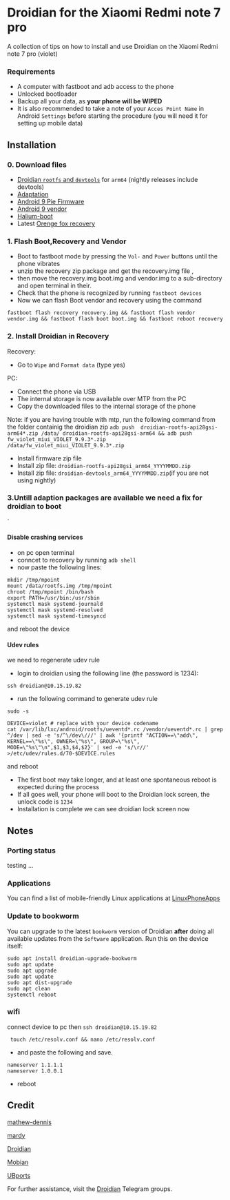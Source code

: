 # Droidian for the Xiaomi Redmi note 7 pro
A collection of tips on how to install and use Droidian on the Xiaomi Redmi note 7 pro  (violet)

### Requirements
- A computer with fastboot and adb access to the phone
- Unlocked bootloader
- Backup all your data, as **your phone will be WIPED**
- It is also recommended to take a note of your `Acces Point Name` in Android `Settings` before starting the procedure (you will need it for setting up mobile data)

## Installation
### 0. Download files
- [Droidian `rootfs` and `devtools`](https://github.com/droidian-images/rootfs-api28gsi-all/releases) for `arm64` (nightly releases include devtools)
- [Adaptation](https://github.com/thomashastings/droidian-recovery-adaptation-jasmine/releases)
- [Android 9 Pie Firmware](https://xiaomifirmwareupdater.com/firmware/violet/weekly/9.9.3/)
- [Android 9 vendor](https://github.com/ubuntu-touch-violet/ubuntu-touch-violet/releases/tag/20210510)
- [Halium-boot](https://gitlab.com/mathew-dennis/xiaomi-violet/-/jobs/2428049402/artifacts/file/out/boot.img)
- Latest [Orenge fox recovery ](https://orangefox.download/device/violet)

### 1. Flash  Boot,Recovery and Vendor 
- Boot to fastboot mode by pressing the `Vol-` and `Power` buttons until the phone vibrates
- unzip the recovery zip package and get the recovery.img file ,
- then move the recovery.img  boot.img and vendor.img to a sub-directory and  open terminal in their.
- Check that the phone is recognized by running `fastboot devices`
- Now we can flash Boot vendor and recovery using the command 
```
fastboot flash recovery recovery.img && fastboot flash vendor vendor.img && fastboot flash boot boot.img && fastboot reboot recovery 
```

### 2. Install Droidian in Recovery
Recovery:
- Go to `Wipe` and `Format data` (type yes)

PC:
- Connect the phone via USB
- The internal storage is now available over MTP from the PC
- Copy the downloaded files to the internal storage of the phone

Note: if you are having trouble with mtp, run the following command from the folder containig the droidian zip `adb push  droidian-rootfs-api28gsi-arm64*.zip /data/ droidian-rootfs-api28gsi-arm64 && adb push  fw_violet_miui_VIOLET_9.9.3*.zip /data/fw_violet_miui_VIOLET_9.9.3*.zip `

- Install firmware zip file
- Install zip file: `droidian-rootfs-api28gsi_arm64_YYYYMMDD.zip` 
- Install zip file: `droidian-devtools_arm64_YYYYMMDD.zip`(if you are not using nightly)

### 3.Untill adaption packages are available we need  a fix for droidian to boot
`
#### Disable crashing services
- on pc open terminal 
- conncet to recovery by running `adb shell`
- now paste the following lines:


```
mkdir /tmp/mpoint
mount /data/rootfs.img /tmp/mpoint
chroot /tmp/mpoint /bin/bash
export PATH=/usr/bin:/usr/sbin
systemctl mask systemd-journald
systemctl mask systemd-resolved
systemctl mask systemd-timesyncd
```
and reboot the device

#### Udev rules

we need to regenerate udev rule
- login to droidian using the following line (the password is 1234):

```
ssh droidian@10.15.19.82
```

- run the following command to generate udev rule

```
sudo -s

DEVICE=violet # replace with your device codename
cat /var/lib/lxc/android/rootfs/ueventd*.rc /vendor/ueventd*.rc | grep ^/dev | sed -e 's/^\/dev\///' | awk '{printf "ACTION==\"add\", KERNEL==\"%s\", OWNER=\"%s\", GROUP=\"%s\", MODE=\"%s\"\n",$1,$3,$4,$2}' | sed -e 's/\r//' >/etc/udev/rules.d/70-$DEVICE.rules
```
and reboot 

- The first boot may take longer, and at least one spontaneous reboot is expected during the process
- If all goes well, your phone will boot to the Droidian lock screen, the unlock code is `1234`
- Installation is complete we can see droidian lock screen now 

## Notes
### Porting status
testing ...
### Applications
You can find a list of mobile-friendly Linux applications at [LinuxPhoneApps](https://linuxphoneapps.org/)

### Update to bookworm
You can upgrade to the latest `bookworm` version of Droidian **after** doing all available updates from the `Software` application. Run this on the device itself:
```
sudo apt install droidian-upgrade-bookworm
sudo apt update
sudo apt upgrade
sudo apt update
sudo apt dist-upgrade
sudo apt clean
systemctl reboot
```

### wifi 
connect device to pc then `ssh droidian@10.15.19.82`

` touch /etc/resolv.conf && nano /etc/resolv.conf`
- and paste the following and save.
```  
nameserver 1.1.1.1
nameserver 1.0.0.1
```
- reboot 


## Credit
[mathew-dennis](https://gitlab.com/mathew-dennis)

[mardy](https://forums.ubports.com/user/mardy)

[Droidian](http://droidian.org/)

[Mobian](https://mobian-project.org/)

[UBports](https://ubuntu-touch.io/)



For further assistance, visit the [Droidian](https://t.me/droidianlinux) Telegram groups.
